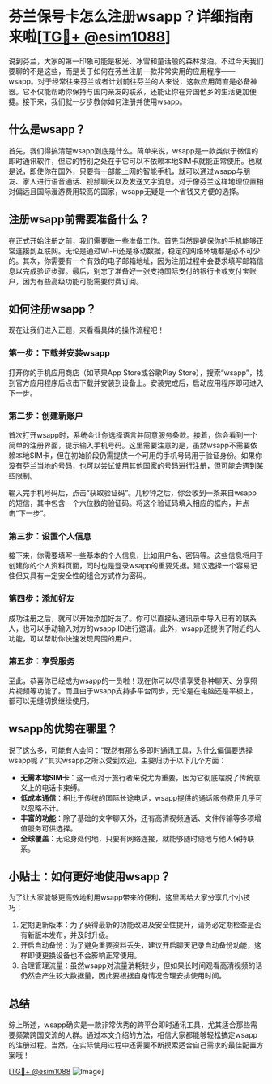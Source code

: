 # 芬兰保号卡怎么注册wsapp？详细指南来啦[[TG💪+ @esim1088](https://t.me/s/esim1088)]

说到芬兰，大家的第一印象可能是极光、冰雪和童话般的森林湖泊。不过今天我们要聊的不是这些，而是关于如何在芬兰注册一款非常实用的应用程序——wsapp。对于经常往来芬兰或者计划前往芬兰的人来说，这款应用简直是必备神器。它不仅能帮助你保持与国内亲友的联系，还能让你在异国他乡的生活更加便捷。接下来，我们就一步步教你如何注册并使用wsapp。

## 什么是wsapp？

首先，我们得搞清楚wsapp到底是什么。简单来说，wsapp是一款类似于微信的即时通讯软件，但它的特别之处在于它可以不依赖本地SIM卡就能正常使用。也就是说，即使你在国外，只要有一部能上网的智能手机，就可以通过wsapp与朋友、家人进行语音通话、视频聊天以及发送文字消息。对于像芬兰这样地理位置相对偏远且国际漫游费用较高的国家，wsapp无疑是一个省钱又方便的选择。

## 注册wsapp前需要准备什么？

在正式开始注册之前，我们需要做一些准备工作。首先当然是确保你的手机能够正常连接到互联网。无论是通过Wi-Fi还是移动数据，稳定的网络环境都是必不可少的。其次，你需要有一个有效的电子邮箱地址，因为注册过程中会要求填写邮箱信息以完成验证步骤。最后，别忘了准备好一张支持国际支付的银行卡或支付宝账户，因为有些高级功能可能需要付费订阅。

## 如何注册wsapp？

现在让我们进入正题，来看看具体的操作流程吧！

### 第一步：下载并安装wsapp

打开你的手机应用商店（如苹果App Store或谷歌Play Store），搜索“wsapp”，找到官方应用程序后点击下载并安装到设备上。安装完成后，启动应用程序即可进入下一步。

### 第二步：创建新账户

首次打开wsapp时，系统会让你选择语言并同意服务条款。接着，你会看到一个简单的注册界面，提示输入手机号码。这里需要注意的是，虽然wsapp不需要依赖本地SIM卡，但在初始阶段仍需提供一个可用的手机号码用于验证身份。如果你没有芬兰当地的号码，也可以尝试使用其他国家的号码进行注册，但可能会遇到某些限制。

输入完手机号码后，点击“获取验证码”。几秒钟之后，你会收到一条来自wsapp的短信，其中包含一个六位数的验证码。将这个验证码填入相应的框内，并点击“下一步”。

### 第三步：设置个人信息

接下来，你需要填写一些基本的个人信息，比如用户名、密码等。这些信息将用于创建你的个人资料页面，同时也是登录wsapp的重要凭据。建议选择一个容易记住但又具有一定安全性的组合方式作为密码。

### 第四步：添加好友

成功注册之后，就可以开始添加好友了。你可以直接从通讯录中导入已有的联系人，也可以手动输入对方的wsapp ID进行邀请。此外，wsapp还提供了附近的人功能，可以帮助你快速发现周围的用户。

### 第五步：享受服务

至此，恭喜你已经成为wsapp的一员啦！现在你可以尽情享受各种聊天、分享照片视频等功能了。而且由于wsapp支持多平台同步，无论是在电脑还是平板上，都可以无缝切换继续使用。

## wsapp的优势在哪里？

说了这么多，可能有人会问：“既然有那么多即时通讯工具，为什么偏偏要选择wsapp呢？”其实wsapp之所以受到欢迎，主要归功于以下几个方面：

- **无需本地SIM卡**：这一点对于旅行者来说尤为重要，因为它彻底摆脱了传统意义上的电话卡束缚。
- **低成本通信**：相比于传统的国际长途电话，wsapp提供的通话服务费用几乎可以忽略不计。
- **丰富的功能**：除了基础的文字聊天外，还有高清视频通话、文件传输等多项增值服务可供选择。
- **全球覆盖**：无论身处何地，只要有网络连接，就能够随时随地与他人保持联系。

## 小贴士：如何更好地使用wsapp？

为了让大家能够更高效地利用wsapp带来的便利，这里再给大家分享几个小技巧：

1. 定期更新版本：为了获得最新的功能改进及安全性提升，请务必定期检查是否有新版本发布，并及时升级。
2. 开启自动备份：为了避免重要资料丢失，建议开启聊天记录自动备份功能，这样即使更换设备也不会影响正常使用。
3. 合理管理流量：虽然wsapp对流量消耗较少，但如果长时间观看高清视频的话仍然会产生较大数据量，因此要根据自身情况合理安排使用时间。

## 总结

综上所述，wsapp确实是一款非常优秀的跨平台即时通讯工具，尤其适合那些需要频繁跨国交流的人群。通过本文介绍的方法，相信大家都能够轻松搞定wsapp的注册过程。当然，在实际使用过程中还需要不断摸索适合自己需求的最佳配置方案哦！

[[TG💪+ @esim1088](https://t.me/s/esim1088) ![Image](https://i.postimg.cc/4NQfJmqS/Snipaste-2025-05-13-00-14-12.png)]